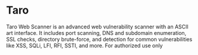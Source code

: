 # Taro
Taro Web Scanner is an advanced web vulnerability scanner with an ASCII art interface. It includes port scanning, DNS and subdomain enumeration, SSL checks, directory brute-force, and detection for common vulnerabilities like XSS, SQLi, LFI, RFI, SSTI, and more. For authorized use only
